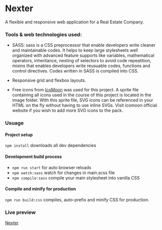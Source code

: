 # Nexter

A flexible and responsive web application for a Real Estate Company.

### Tools & web technologies used:

- SASS: sass is a CSS preprocessor that enable developers write cleaner and maintainable codes. It helps to keep large stylesheets well organized with advanced feature supports like variables, mathematical operators, inheritance, nesting of selectors to avoid code repeatition, mixins that enables developers write reusuable codes, functions and control directives. Codes written in SASS is compiled into CSS.

- Responsive grid and flexbox layouts.

- Free icons from [IcoMoon](https://icomoon.io/) was used for this project. A sprite file containing all icons used in the course of this project is located in the image folder. With this sprite file, SVG icons can be referenced in your HTML on the fly without having to use inline SVGs. Visit icomoon official website if you wish to add more SVG icons to the pack.

### Usuage

#### Project setup

`npm install` downloads all dev dependencies

#### Development build process

- `npm run start` for auto browser reloads
- `npm watch:sass` watch for changes in main.scss file
- `npm compile:sass` compile your main stylesheet into vanilla CSS

#### Compile and minify for production

`npm run build:css` compiles, auto-prefix and minify CSS for production.

### Live preview

[Nexter](https://nexiter.netlify.app/)

